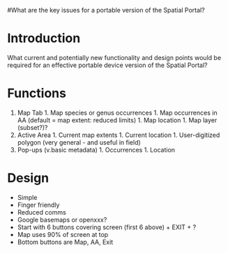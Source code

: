 #What are the key issues for a portable version of the Spatial Portal?

# Introduction

What current and potentially new functionality and design points would be required for an effective portable device version of the Spatial Portal?

# Functions

  1. Map Tab
    1. Map species or genus occurrences
    1. Map occurrences in AA (default = map extent: reduced limits)
    1. Map location
    1. Map layer (subset?)?
  1. Active Area
    1. Current map extents
    1. Current location
    1. User-digitized polygon (very general - and useful in field)
  1. Pop-ups (v.basic metadata)
    1. Occurrences
    1. Location

# Design

  * Simple
  * Finger friendly
  * Reduced comms
  * Google basemaps or openxxx?
  * Start with 6 buttons covering screen (first 6 above) + EXIT + ?
  * Map uses 90% of screen at top
  * Bottom buttons are Map, AA, Exit
